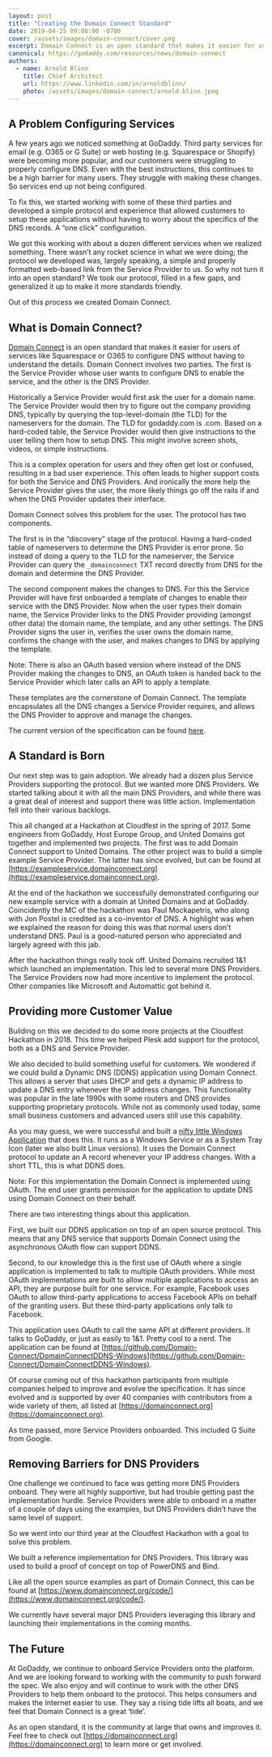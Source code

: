 ```yaml
---
layout: post
title: "Creating the Domain Connect Standard"
date: 2019-04-25 09:00:00 -0700
cover: /assets/images/domain-connect/cover.png
excerpt: Domain Connect is an open standard that makes it easier for users of services like Squarespace or O365 to configure DNS without having to understand the details. The protocol involves two parties. The first is the Service Provider whose user wants to configure DNS to enable the service, and the other is the DNS Provider. The most immediate reaction to it is usually 'This is a no-brainer'. But how did it get created and evolve? How can it help others?
canonical: https://godaddy.com/resources/news/domain-connect
authors:
  - name: Arnold Blinn
    title: Chief Architect
    url: https://www.linkedin.com/in/arnoldblinn/
    photo: /assets/images/domain-connect/arnold-blinn.jpeg
---
```


## A Problem Configuring Services

A few years ago we noticed something at GoDaddy. Third party services for email (e.g. O365 or G Suite) or web hosting (e.g. Squarespace or Shopify) were becoming more popular, and our customers were struggling to properly configure DNS. Even with the best instructions, this continues to be a high barrier for many users.  They struggle with making these changes. So services end up not being configured.

To fix this, we started working with some of these third parties and developed a simple protocol and experience that allowed customers to setup these applications without having to worry about the specifics of the DNS records.  A “one click” configuration.

We got this working with about a dozen different services when we realized something.  There wasn’t any rocket science in what we were doing; the protocol we developed was, largely speaking, a simple and properly formatted web-based link from the Service Provider to us. So why not turn it into an open standard? We took our protocol, filled in a few gaps, and generalized it up to make it more standards friendly.

Out of this process we created Domain Connect.

## What is Domain Connect?

[Domain Connect](https://domainconnect.org) is an open standard that makes it easier for users of services like Squarespace or O365 to configure DNS without having to understand the details. Domain Connect involves two parties. The first is the Service Provider whose user wants to configure DNS to enable the service, and the other is the DNS Provider.

Historically a Service Provider would first ask the user for a domain name. The Service Provider would then try to figure out the company providing DNS, typically by querying the top-level-domain (the TLD) for the nameservers for the domain. The TLD for godaddy.com is .com. Based on a hard-coded table, the Service Provider would then give instructions to the user telling them how to setup DNS.  This might involve screen shots, videos, or simple instructions.

This is a complex operation for users and they often get lost or confused, resulting in a bad user experience. This often leads to higher support costs for both the Service and DNS Providers. And ironically the more help the Service Provider gives the user, the more likely things go off the rails if and when the DNS Provider updates their interface.

Domain Connect solves this problem for the user. The protocol has two components.

The first is in the “discovery” stage of the protocol. Having a hard-coded table of nameservers to determine the DNS Provider is error prone. So instead of doing a query to the TLD for the nameserver, the Service Provider can query the `_domainconnect` TXT record directly from DNS for the domain and determine the DNS Provider.

The second component makes the changes to DNS. For this the Service Provider will have first onboarded a template of changes to enable their service with the DNS Provider. Now when the user types their domain name, the Service Provider links to the DNS Provider providing (amongst other data) the domain name, the template, and any other settings. The DNS Provider signs the user in, verifies the user owns the domain name, confirms the change with the user, and makes changes to DNS by applying the template.

Note: There is also an OAuth based version where instead of the DNS Provider making the changes to DNS, an OAuth token is handed back to the Service Provider which later calls an API to apply a template.

These templates are the cornerstone of Domain Connect. The template encapsulates all the DNS changes a Service Provider requires, and allows the DNS Provider to approve and manage the changes.

The current version of the specification can be found [here](https://www.domainconnect.org/specification/).

## A Standard is Born

Our next step was to gain adoption.  We already had a dozen plus Service Providers supporting the protocol. But we wanted more DNS Providers.  We started talking about it with all the main DNS Providers, and while there was a great deal of interest and support there was little action.  Implementation fell into their various backlogs.

This all changed at a Hackathon at Cloudfest in the spring of 2017.  Some engineers from GoDaddy, Host Europe Group, and United Domains got together and implemented two projects. The first was to add Domain Connect support to United Domains.  The other project was to build a simple example Service Provider. The latter has since evolved, but can be found at [https://exampleservice.domainconnect.org](https://exampleservice.domainconnect.org).

At the end of the hackathon we successfully demonstrated configuring our new example service with a domain at United Domains and at GoDaddy.  Coincidently the MC of the hackathon was Paul Mockapetris, who along with Jon Postel is credited as a co-inventor of DNS. A highlight was when we explained the reason for doing this was that normal users don’t understand DNS.  Paul is a good-natured person who appreciated and largely agreed with this jab.

After the hackathon things really took off. United Domains recruited 1&1 which launched an implementation. This led to several more DNS Providers. The Service Providers now had more incentive to implement the protocol.  Other companies like Microsoft and Automattic got behind it.

## Providing more Customer Value

Building on this we decided to do some more projects at the Cloudfest Hackathon in 2018. This time we helped Plesk add support for the protocol, both as a DNS and Service Provider.

We also decided to build something useful for customers. We wondered if we could build a Dynamic DNS (DDNS) application using Domain Connect. This allows a server that uses DHCP and gets a dynamic IP address to update a DNS entry whenever the IP address changes. This functionality was popular in the late 1990s with some routers and DNS provides supporting proprietary protocols. While not as commonly used today, some small business customers and advanced users still use this capability.

As you may guess, we were successful and built a [nifty little Windows Application](https://github.com/Domain-Connect/DomainConnectDDNS-Windows) that does this. It runs as a Windows Service or as a System Tray Icon (later we also built Linux versions). It uses the Domain Connect protocol to update an A record whenever your IP address changes. With a short TTL, this is what DDNS does.

Note: For this implementation the Domain Connect is implemented using OAuth.  The end user grants permission for the application to update DNS using Domain Connect on their behalf.

There are two interesting things about this application.

First, we built our DDNS application on top of an open source protocol. This means that any DNS service that supports Domain Connect using the asynchronous OAuth flow can support DDNS.

Second, to our knowledge this is the first use of OAuth where a single application is implemented to talk to multiple OAuth providers.  While most OAuth implementations are built to allow multiple applications to access an API, they are purpose built for one service.  For example, Facebook uses OAuth to allow third-party applications to access Facebook APIs on behalf of the granting users. But these third-party applications only talk to Facebook.

This application uses OAuth to call the same API at different providers. It talks to GoDaddy, or just as easily to 1&1.  Pretty cool to a nerd.  The application can be found at [https://github.com/Domain-Connect/DomainConnectDDNS-Windows](https://github.com/Domain-Connect/DomainConnectDDNS-Windows).

Of course coming out of this hackathon participants from multiple companies helped to improve and evolve the specification.  It has since evolved and is supported by over 40 companies with contributors from a wide variety of them, all listed at [https://domainconnect.org](https://domainconnect.org).

As time passed, more Service Providers onboarded. This included G Suite from Google.

## Removing Barriers for DNS Providers

One challenge we continued to face was getting more DNS Providers onboard. They were all highly supportive, but had trouble getting past the implementation hurdle.  Service Providers were able to onboard in a matter of a couple of days using the examples, but DNS Providers didn’t have the same level of support.

So we went into our third year at the Cloudfest Hackathon with a goal to solve this problem.

We built a reference implementation for DNS Providers. This library was used to build a proof of concept on top of PowerDNS and Bind.

Like all the open source examples as part of Domain Connect, this can be found at [https://www.domainconnect.org/code/](https://www.domainconnect.org/code/).

We currently have several major DNS Providers leveraging this library and launching their implementations in the coming months.

## The Future

At GoDaddy, we continue to onboard Service Providers onto the platform. And we are looking forward to working with the community to push forward the spec. We also enjoy and will continue to work with the other DNS Providers to help them onboard to the protocol. This helps consumers and makes the Internet easier to use. They say a rising tide lifts all boats, and we feel that Domain Connect is a great ‘tide’.

As an open standard, it is the community at large that owns and improves it. Feel free to check out [https://domainconnect.org](https://domainconnect.org) to learn more or get involved.
